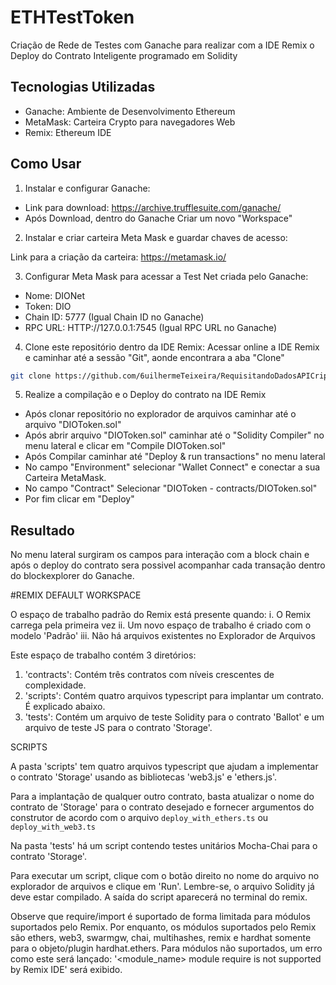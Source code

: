 # ETHTestToken
Criação de Rede de Testes com Ganache para realizar com a IDE Remix o Deploy do Contrato Inteligente programado em Solidity 

## Tecnologias Utilizadas

- Ganache: Ambiente de Desenvolvimento Ethereum
- MetaMask: Carteira Crypto para navegadores Web
- Remix: Ethereum IDE

## Como Usar

1. Instalar e configurar Ganache:
- Link para download: https://archive.trufflesuite.com/ganache/
- Após Download, dentro do Ganache Criar um novo "Workspace"

2. Instalar e criar carteira Meta Mask e guardar chaves de acesso:

Link para a criação da carteira: https://metamask.io/

3. Configurar Meta Mask para acessar a Test Net criada pelo Ganache:
-   Nome: DIONet
-   Token: DIO
-   Chain ID: 5777 (Igual Chain ID no Ganache)
-   RPC URL: HTTP://127.0.0.1:7545 (Igual RPC URL no Ganache)


4. Clone este repositório dentro da IDE Remix:
Acessar online a IDE Remix e caminhar até a sessão "Git", aonde encontrara a aba "Clone"

```bash
git clone https://github.com/6uilhermeTeixeira/RequisitandoDadosAPICriptomoedas.git
```

5. Realize a compilação e o Deploy do contrato na IDE Remix
- Após clonar repositório no explorador de arquivos caminhar até o arquivo "DIOToken.sol"
- Após abrir arquivo "DIOToken.sol" caminhar até o "Solidity Compiler" no menu lateral e clicar em "Compile DIOToken.sol"
- Após Compilar caminhar até "Deploy & run transactions" no menu lateral
- No campo "Environment" selecionar "Wallet Connect" e conectar a sua Carteira MetaMask.
- No campo "Contract" Selecionar "DIOToken - contracts/DIOToken.sol"
- Por fim clicar em "Deploy"

## Resultado

No menu lateral surgiram os campos para interação com a block chain e após o deploy do contrato sera possivel acompanhar cada transação dentro do blockexplorer do Ganache.


#REMIX DEFAULT WORKSPACE

O espaço de trabalho padrão do Remix está presente quando:
i. O Remix carrega pela primeira vez
ii. Um novo espaço de trabalho é criado com o modelo 'Padrão'
iii. Não há arquivos existentes no Explorador de Arquivos

Este espaço de trabalho contém 3 diretórios:

1. 'contracts': Contém três contratos com níveis crescentes de complexidade.
2. 'scripts': Contém quatro arquivos typescript para implantar um contrato. É explicado abaixo.
3. 'tests': Contém um arquivo de teste Solidity para o contrato 'Ballot' e um arquivo de teste JS para o contrato 'Storage'.

SCRIPTS

A pasta 'scripts' tem quatro arquivos typescript que ajudam a implementar o contrato 'Storage' usando as bibliotecas 'web3.js' e 'ethers.js'.

Para a implantação de qualquer outro contrato, basta atualizar o nome do contrato de 'Storage' para o contrato desejado e fornecer argumentos do construtor de acordo
com o arquivo `deploy_with_ethers.ts` ou `deploy_with_web3.ts`

Na pasta 'tests' há um script contendo testes unitários Mocha-Chai para o contrato 'Storage'.

Para executar um script, clique com o botão direito no nome do arquivo no explorador de arquivos e clique em 'Run'. Lembre-se, o arquivo Solidity já deve estar compilado.
A saída do script aparecerá no terminal do remix.

Observe que require/import é suportado de forma limitada para módulos suportados pelo Remix.
Por enquanto, os módulos suportados pelo Remix são ethers, web3, swarmgw, chai, multihashes, remix e hardhat somente para o objeto/plugin hardhat.ethers.
Para módulos não suportados, um erro como este será lançado: '<module_name> module require is not supported by Remix IDE' será exibido.
